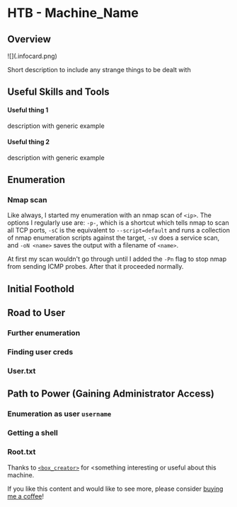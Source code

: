 # HTB - Machine_Name

## Overview

![](<machine>.infocard.png)

Short description to include any strange things to be dealt with

## Useful Skills and Tools

#### Useful thing 1

description with generic example

#### Useful thing 2

description with generic example

## Enumeration

### Nmap scan

Like always, I started my enumeration with an nmap scan of `<ip>`. The options I regularly use are: `-p-`, which is a shortcut which tells nmap to scan all TCP ports, `-sC` is the equivalent to `--script=default` and runs a collection of nmap enumeration scripts against the target, `-sV` does a service scan, and `-oN <name>` saves the output with a filename of `<name>`.

At first my scan wouldn't go through until I added the `-Pn` flag to stop nmap from sending ICMP probes. After that it proceeded normally. 

## Initial Foothold

## Road to User

### Further enumeration

### Finding user creds


### User.txt

## Path to Power \(Gaining Administrator Access\)

### Enumeration as user `username`


### Getting a shell


### Root.txt

Thanks to [`<box_creator>`](https://www.hackthebox.eu/home/users/profile/<profile_num>) for <something interesting or useful about this machine.

If you like this content and would like to see more, please consider [buying me a coffee](https://www.buymeacoffee.com/zweilosec)!
